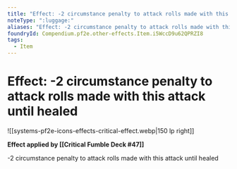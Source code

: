 ```yaml
---
title: "Effect: -2 circumstance penalty to attack rolls made with this attack until healed"
noteType: ":luggage:"
aliases: "Effect: -2 circumstance penalty to attack rolls made with this attack until healed"
foundryId: Compendium.pf2e.other-effects.Item.i5WccD9u62QPRZI8
tags:
  - Item
---
```


# Effect: -2 circumstance penalty to attack rolls made with this attack until healed
![[systems-pf2e-icons-effects-critical-effect.webp|150 lp right]]

**Effect applied by [[Critical Fumble Deck #47]]**

\-2 circumstance penalty to attack rolls made with this attack until healed
